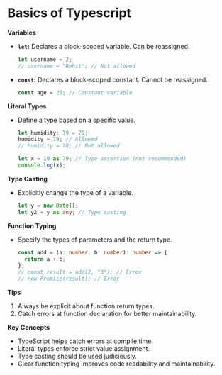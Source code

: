 # Basics of Typescript

**Variables**

- **`let`:** Declares a block-scoped variable. Can be reassigned.

  ```typescript
  let username = 2;
  // username = "Rohit"; // Not allowed
  ```

- **`const`:** Declares a block-scoped constant. Cannot be reassigned.
  ```typescript
  const age = 25; // Constant variable
  ```

**Literal Types**

- Define a type based on a specific value.

  ```typescript
  let humidity: 79 = 79;
  humidity = 79; // Allowed
  // humidity = 78; // Not allowed

  let x = 10 as 79; // Type assertion (not recommended)
  console.log(x);
  ```

**Type Casting**

- Explicitly change the type of a variable.
  ```typescript
  let y = new Date();
  let y2 = y as any; // Type casting
  ```

**Function Typing**

- Specify the types of parameters and the return type.
  ```typescript
  const add = (a: number, b: number): number => {
    return a + b;
  };
  // const result = add(2, "3"); // Error
  // new Promise(result); // Error
  ```

**Tips**

1. Always be explicit about function return types.
2. Catch errors at function declaration for better maintainability.

**Key Concepts**

- TypeScript helps catch errors at compile time.
- Literal types enforce strict value assignment.
- Type casting should be used judiciously.
- Clear function typing improves code readability and maintainability.
